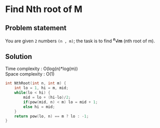 # Find Nth root of M

## Problem statement

You are given `2` numbers `(n , m)`; the task is to find **<sup>n</sup>√m** (nth root of m).

## Solution

Time complexity : O(log(n)\*log(m))  
Space complexity : O(1)

```cpp
int NthRoot(int n, int m) {
    int lo = 1, hi = m, mid;
    while(lo < hi) {
        mid = lo + (hi-lo)/2;
        if(pow(mid, n) < m) lo = mid + 1;
        else hi = mid;
    }
    return pow(lo, n) == m ? lo : -1;
}
```
